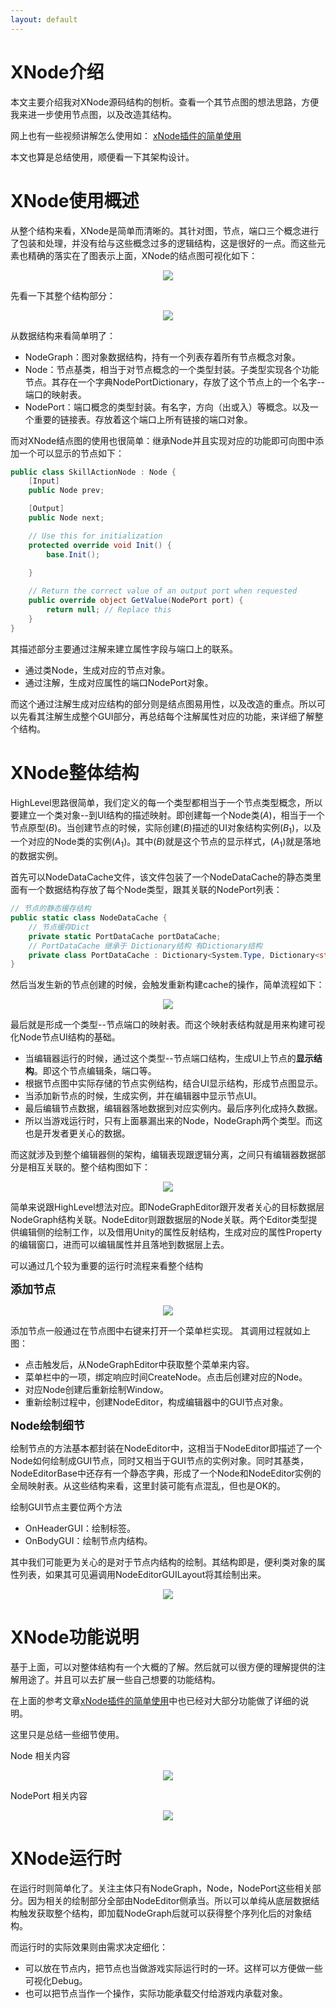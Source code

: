 ```yaml
---
layout: default
---
```



# XNode介绍

本文主要介绍我对XNode源码结构的刨析。查看一个其节点图的想法思路，方便我来进一步使用节点图，以及改造其结构。

网上也有一些视频讲解怎么使用如：
[xNode插件的简单使用][1]

本文也算是总结使用，顺便看一下其架构设计。


# XNode使用概述

从整个结构来看，XNode是简单而清晰的。其针对图，节点，端口三个概念进行了包装和处理，并没有给与这些概念过多的逻辑结构，这是很好的一点。而这些元素也精确的落实在了图表示上面，XNode的结点图可视化如下：

<center> <img src="01.assets/p1.png"></center>

先看一下其整个结构部分：

<center> <img src="01.assets/d1.drawio.png"></center>



从数据结构来看简单明了：

* NodeGraph：图对象数据结构，持有一个列表存着所有节点概念对象。
* Node：节点基类，相当于对节点概念的一个类型封装。子类型实现各个功能节点。其存在一个字典NodePortDictionary，存放了这个节点上的一个名字--端口的映射表。
* NodePort：端口概念的类型封装。有名字，方向（出或入）等概念。以及一个重要的链接表。存放着这个端口上所有链接的端口对象。


而对XNode结点图的使用也很简单：继承Node并且实现对应的功能即可向图中添加一个可以显示的节点如下：

```csharp
public class SkillActionNode : Node {
	[Input]
	public Node prev;

	[Output]
	public Node next;

	// Use this for initialization
	protected override void Init() {
		base.Init();
		
	}

	// Return the correct value of an output port when requested
	public override object GetValue(NodePort port) {
		return null; // Replace this
	}
}
```

其描述部分主要通过注解来建立属性字段与端口上的联系。

* 通过类Node，生成对应的节点对象。
* 通过注解，生成对应属性的端口NodePort对象。

而这个通过注解生成对应结构的部分则是结点图易用性，以及改造的重点。所以可以先看其注解生成整个GUI部分，再总结每个注解属性对应的功能，来详细了解整个结构。

# XNode整体结构

HighLevel思路很简单，我们定义的每一个类型都相当于一个节点类型概念，所以要建立一个类对象--到UI结构的描述映射。即创建每一个Node类($A$)，相当于一个节点原型($B$)。当创建节点的时候，实际创建($B$)描述的UI对象结构实例($B_1$)，以及一个对应的Node类的实例($A_1$)。其中($B$)就是这个节点的显示样式，($A_1$)就是落地的数据实例。

首先可以NodeDataCache文件，该文件包装了一个NodeDataCache的静态类里面有一个数据结构存放了每个Node类型，跟其关联的NodePort列表：


```csharp
// 节点的静态缓存结构
public static class NodeDataCache {
	// 节点缓存Dict 
	private static PortDataCache portDataCache;
	// PortDataCache 继承于 Dictionary结构 有Dictionary结构
	private class PortDataCache : Dictionary<System.Type, Dictionary<string, NodePort>> { }
}
```

然后当发生新的节点创建的时候，会触发重新构建cache的操作，简单流程如下：

<center> <img src="01.assets/d2.drawio.png"></center>

最后就是形成一个类型--节点端口的映射表。而这个映射表结构就是用来构建可视化Node节点UI结构的基础。

* 当编辑器运行的时候，通过这个类型--节点端口结构，生成UI上节点的**显示结构**。即这个节点编辑条，端口等。
* 根据节点图中实际存储的节点实例结构，结合UI显示结构，形成节点图显示。
* 当添加新节点的时候，生成实例，并在编辑器中显示节点UI。
* 最后编辑节点数据，编辑器落地数据到对应实例内。最后序列化成持久数据。
* 所以当游戏运行时，只有上面暴漏出来的Node，NodeGraph两个类型。而这也是开发者更关心的数据。

而这就涉及到整个编辑器侧的架构，编辑表现跟逻辑分离，之间只有编辑器数据部分是相互关联的。整个结构图如下：


<center> <img src="01.assets/d3.drawio.png"></center>


简单来说跟HighLevel想法对应。即NodeGraphEditor跟开发者关心的目标数据层NodeGraph结构关联。NodeEditor则跟数据层的Node关联。两个Editor类型提供编辑侧的绘制工作，以及借用Unity的属性反射结构，生成对应的属性Property的编辑窗口，进而可以编辑属性并且落地到数据层上去。

可以通过几个较为重要的运行时流程来看整个结构

**<font size = 4> 添加节点 </font>**

<center> <img src="01.assets/d4.drawio.png"></center>

添加节点一般通过在节点图中右键来打开一个菜单栏实现。
其调用过程就如上图：

* 点击触发后，从NodeGraphEditor中获取整个菜单来内容。
* 菜单栏中的一项，绑定响应时间CreateNode。点击后创建对应的Node。
* 对应Node创建后重新绘制Window。
* 重新绘制过程中，创建NodeEditor，构成编辑器中的GUI节点对象。



**<font size = 4> Node绘制细节 </font>**

绘制节点的方法基本都封装在NodeEditor中，这相当于NodeEditor即描述了一个Node如何绘制成GUI节点，同时又相当于GUI节点的实例对象。同时其基类，NodeEditorBase中还存有一个静态字典，形成了一个Node和NodeEditor实例的全局映射表。从这些结构来看，这里封装可能有点混乱，但也是OK的。

绘制GUI节点主要位两个方法

* OnHeaderGUI：绘制标签。
* OnBodyGUI：绘制节点内结构。

其中我们可能更为关心的是对于节点内结构的绘制。其结构即是，便利类对象的属性列表，如果其可见遍调用NodeEditorGUILayout将其绘制出来。

<center> <img src="01.assets/d5.drawio.png"></center>


# XNode功能说明

基于上面，可以对整体结构有一个大概的了解。然后就可以很方便的理解提供的注解用途了。并且可以去扩展一些自己想要的功能结构。

在上面的参考文章[xNode插件的简单使用][1]中也已经对大部分功能做了详细的说明。

这里只是总结一些细节使用。


Node 相关内容
<center> <img src="01.assets/d6.drawio.png"></center>

NodePort 相关内容

<center> <img src="01.assets/d7.drawio.png"></center>


# XNode运行时

在运行时则简单化了。关注主体只有NodeGraph，Node，NodePort这些相关部分。因为相关的绘制部分全部由NodeEditor侧承当。所以可以单纯从底层数据结构触发获取整个结构，即加载NodeGraph后就可以获得整个序列化后的对象结构。

而运行时的实际效果则由需求决定细化：

* 可以放在节点内，把节点也当做游戏实际运行时的一环。这样可以方便做一些可视化Debug。
* 也可以把节点当作一个操作，实际功能承载交付给游戏内承载对象。

[1]:https://www.bilibili.com/video/BV12P411F7Zu/?spm_id_from=333.337.search-card.all.click&vd_source=8d35ead0946519f56d2ab5f9c83045df